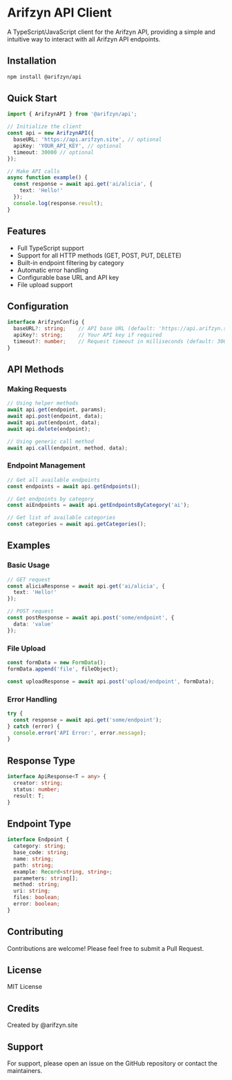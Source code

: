 # Arifzyn API Client

A TypeScript/JavaScript client for the Arifzyn API, providing a simple and intuitive way to interact with all Arifzyn API endpoints.

## Installation

```bash
npm install @arifzyn/api
```

## Quick Start

```typescript
import { ArifzynAPI } from '@arifzyn/api';

// Initialize the client
const api = new ArifzynAPI({
  baseURL: 'https://api.arifzyn.site', // optional
  apiKey: 'YOUR_API_KEY', // optional
  timeout: 30000 // optional
});

// Make API calls
async function example() {
  const response = await api.get('ai/alicia', {
    text: 'Hello!'
  });
  console.log(response.result);
}
```

## Features

- Full TypeScript support
- Support for all HTTP methods (GET, POST, PUT, DELETE)
- Built-in endpoint filtering by category
- Automatic error handling
- Configurable base URL and API key
- File upload support

## Configuration

```typescript
interface ArifzynConfig {
  baseURL?: string;    // API base URL (default: 'https://api.arifzyn.site')
  apiKey?: string;     // Your API key if required
  timeout?: number;    // Request timeout in milliseconds (default: 30000)
}
```

## API Methods

### Making Requests

```typescript
// Using helper methods
await api.get(endpoint, params);
await api.post(endpoint, data);
await api.put(endpoint, data);
await api.delete(endpoint);

// Using generic call method
await api.call(endpoint, method, data);
```

### Endpoint Management

```typescript
// Get all available endpoints
const endpoints = await api.getEndpoints();

// Get endpoints by category
const aiEndpoints = await api.getEndpointsByCategory('ai');

// Get list of available categories
const categories = await api.getCategories();
```

## Examples

### Basic Usage

```typescript
// GET request
const aliciaResponse = await api.get('ai/alicia', {
  text: 'Hello!'
});

// POST request
const postResponse = await api.post('some/endpoint', {
  data: 'value'
});
```

### File Upload

```typescript
const formData = new FormData();
formData.append('file', fileObject);

const uploadResponse = await api.post('upload/endpoint', formData);
```

### Error Handling

```typescript
try {
  const response = await api.get('some/endpoint');
} catch (error) {
  console.error('API Error:', error.message);
}
```

## Response Type

```typescript
interface ApiResponse<T = any> {
  creator: string;
  status: number;
  result: T;
}
```

## Endpoint Type

```typescript
interface Endpoint {
  category: string;
  base_code: string;
  name: string;
  path: string;
  example: Record<string, string>;
  parameters: string[];
  method: string;
  uri: string;
  files: boolean;
  error: boolean;
}
```

## Contributing

Contributions are welcome! Please feel free to submit a Pull Request.

## License

MIT License

## Credits

Created by @arifzyn.site

## Support

For support, please open an issue on the GitHub repository or contact the maintainers.